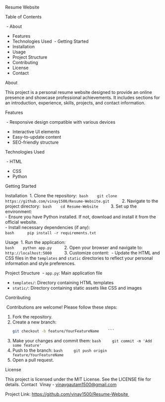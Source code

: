 Resume Website

Table of Contents

 - About
 - Features
 - Technologies Used
 - Getting Started
 - Installation
 - Usage
 - Project Structure
 - Contributing
 - License
 - Contact 

About

This project is a personal resume website designed to provide an online presence and showcase professional achievements.
It includes sections for an introduction, experience, skills, projects, and contact information.

Features

 - Responsive design compatible with various devices 
 - Interactive UI elements
 - Easy-to-update content
 - SEO-friendly structure 

Technologies Used

 - HTML
 - CSS
 - Python 

Getting Started

Installation
 1. Clone the repository:    ```bash    git clone https://github.com/vinay1500/Resume-Website.git    ```  
 2. Navigate to the project directory:    ```bash    cd Resume-Website    ```  
 3. Set up the environment:    
       - Ensure you have Python installed. If not, download and install it from the official website.   
       - Install necessary dependencies (if any):      
           ```bash     
              pip install -r requirements.txt      ``` 

Usage
 1. Run the application:   
       ```bash    python app.py    ```  
 2. Open your browser and navigate to:  
       ```    http://localhost:5000    ```  
 3. Customize content:    - Update the HTML and CSS files in the `templates` and `static` directories 
    to reflect your personal information and style preferences. 

Project Structure
 - `app.py`: Main application file 
 - `templates/`: Directory containing HTML templates
 - `static/`: Directory containing static assets like CSS and images 

Contributing

 Contributions are welcome! Please follow these steps:  
 1. Fork the repository.
 2. Create a new branch:
      ```bash
      git checkout -b feature/YourFeatureName    ```
 3. Make your changes and commit them:
        ```bash
        git commit -m 'Add some feature'    ```
 5. Push to the branch:
        ```bash
           git push origin feature/YourFeatureName    ```
 7. Open a pull request. 

License

This project is licensed under the MIT License. See the LICENSE file for details.
Contact
 Vinay - vinaygautam1500@gmail.com 
 
 Project Link: https://github.com/vinay1500/Resume-Website 
